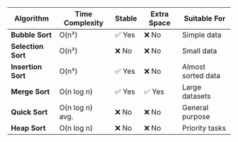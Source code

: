 | Algorithm          | Time Complexity | Stable | Extra Space | Suitable For       |
| ------------------ | --------------- | ------ | ----------- | ------------------ |
| **Bubble Sort**    | O(n²)           | ✅ Yes  | ❌ No        | Simple data        |
| **Selection Sort** | O(n²)           | ❌ No   | ❌ No        | Small data         |
| **Insertion Sort** | O(n²)           | ✅ Yes  | ❌ No        | Almost sorted data |
| **Merge Sort**     | O(n log n)      | ✅ Yes  | ✅ Yes       | Large datasets     |
| **Quick Sort**     | O(n log n) avg. | ❌ No   | ❌ No        | General purpose    |
| **Heap Sort**      | O(n log n)      | ❌ No   | ❌ No        | Priority tasks     |

